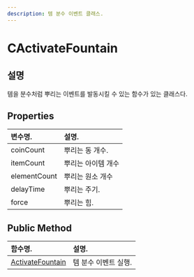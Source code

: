 ```yaml
---
description: 템 분수 이벤트 클래스.
---
```


# CActivateFountain

## 설명 

템을 분수처럼 뿌리는 이벤트를 발동시킬 수 있는 함수가 있는 클래스다.

## Properties

| 변수명. | 설명. |
| :--- | :--- |
| coinCount | 뿌리는 동 개수. |
| itemCount | 뿌리는 아이템 개수  |
| elementCount | 뿌리는 원소 개수  |
| delayTime | 뿌리는 주기. |
| force | 뿌리는 힘. |

## Public Method

| 함수명. | 설명. |
| :--- | :--- |
| [ActivateFountain](activatefountain.md) | 템 분수 이벤트 실행. |

